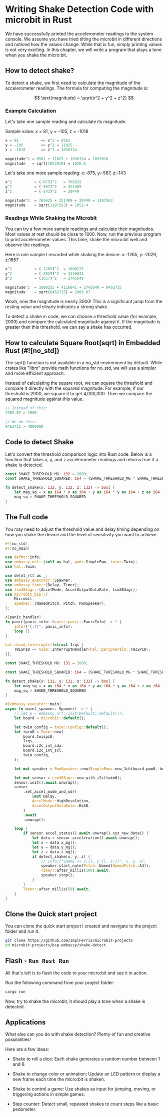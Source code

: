# Writing Shake Detection Code with microbit in Rust

We have successfully printed the accelerometer readings to the system console. We assume you have tried tilting the microbit in different directions and noticed how the values change. While that is fun, simply printing values is not very exciting. In this chapter, we will write a program that plays a tone when you shake the micro:bit.

## How to detect shake?

To detect a shake, we first need to calculate the magnitude of the accelerometer readings. The formula for computing the magnitude is:

$$
\text{magnitude} = \sqrt{x^2 + y^2 + z^2}
$$

### Example Calculation

Let's take one sample reading and calculate its magnitude.

Sample value: x = 81, y = -105, z = -1018

```rust
x = 81          => x^2 = 6561
y = -105        => y^2 = 11025
z = -1018       => z^2 = 1036324

magnitude^2 = 6561 + 11025 + 1036324 = 1053910
magnitude   = sqrt(1053910) ≈ 1026.6
```

Let's take one more sample reading: x:-875, y:-567, z:-143
```rust
x^2          = (-875)^2   = 765625  
y^2          = (-567)^2   = 321489  
z^2          = (-143)^2   = 20449  

magnitude^2  = 765625 + 321489 + 20449 = 1107563  
magnitude    = sqrt(1107563) ≈ 1052.4
```
### Readings While Shaking the Microbit

You can try a few more sample readings and calculate their magnitudes. Most values at rest should be close to 1000. Now, run the previous program to print accelerometer values. This time, shake the micro:bit well and observe the readings.

Here is one sample I recorded while shaking the device: x:-1265, y:-2029, z:1657

```rust
x^2          = (-1265)^2  = 1600225  
y^2          = (-2029)^2  = 4116841  
z^2          = (1657)^2   = 2745649  

magnitude^2  = 1600225 + 4116841 + 2745649 = 8462715  
magnitude    = sqrt(8462715) ≈ 2909.07
```

Woah, now the magnitude is nearly 3000! This is a significant jump from the resting value and clearly indicates a strong shake. 

To detect a shake in code, we can choose a threshold value (for example, 2000) and compare the calculated magnitude against it. If the magnitude is greater than this threshold, we can say a shake has occurred.

## How to calculate Square Root(sqrt) in Embedded Rust (#![no_std])

The sqrt() function is not available in a no_std environment by default. While crates like "libm" provide math functions for no_std, we will use a simpler and more efficient approach.

Instead of calculating the square root, we can square the threshold and compare it directly with the squared magnitude. For example, if our threshold is 2000, we square it to get 4,000,000. Then we compare the squared magnitude against this value.

```rust
// Instead of this:
2909.07 > 2000

// We do this:
8462715 > 4000000
```

## Code to detect Shake

Let's convert the threshold comparison logic into Rust code. Below is a function that takes x, y, and z accelerometer readings and returns true if a shake is detected.

```rust
const SHAKE_THRESHOLD_MG: i32 = 2000;
const SHAKE_THRESHOLD_SQUARED: i64 = (SHAKE_THRESHOLD_MG * SHAKE_THRESHOLD_MG) as i64;

fn detect_shake(x: i32, y: i32, z: i32) -> bool {
    let mag_sq = x as i64 * x as i64 + y as i64 * y as i64 + z as i64 * z as i64;
    mag_sq > SHAKE_THRESHOLD_SQUARED
}
```

## The Full code

You may need to adjust the threshold value and delay timing depending on how you shake the device and the level of sensitivity you want to achieve.

```rust
#![no_std]
#![no_main]

use defmt::info;
use embassy_nrf::{self as hal, pwm::SimplePwm, twim::Twim};
use hal::twim;

use defmt_rtt as _;
use embassy_executor::Spawner;
use embassy_time::{Delay, Timer};
use lsm303agr::{AccelMode, AccelOutputDataRate, Lsm303agr};
use microbit_bsp::{
    Microbit,
    speaker::{NamedPitch, Pitch, PwmSpeaker},
};

#[panic_handler]
fn panic(panic_info: &core::panic::PanicInfo) -> ! {
    info!("{:?}", panic_info);
    loop {}
}

hal::bind_interrupts!(struct Irqs {
    TWISPI0 => twim::InterruptHandler<hal::peripherals::TWISPI0>;
});

const SHAKE_THRESHOLD_MG: i32 = 2000;

const SHAKE_THRESHOLD_SQUARED: i64 = (SHAKE_THRESHOLD_MG * SHAKE_THRESHOLD_MG) as i64;

fn detect_shake(x: i32, y: i32, z: i32) -> bool {
    let mag_sq = x as i64 * x as i64 + y as i64 * y as i64 + z as i64 * z as i64;
    mag_sq > SHAKE_THRESHOLD_SQUARED
}

#[embassy_executor::main]
async fn main(_spawner: Spawner) -> ! {
    // let p = embassy_nrf::init(Default::default());
    let board = Microbit::default();

    let twim_config = twim::Config::default();
    let twim0 = Twim::new(
        board.twispi0,
        Irqs,
        board.i2c_int_sda,
        board.i2c_int_scl,
        twim_config,
    );

    let mut speaker = PwmSpeaker::new(SimplePwm::new_1ch(board.pwm0, board.speaker));

    let mut sensor = Lsm303agr::new_with_i2c(twim0);
    sensor.init().await.unwrap();
    sensor
        .set_accel_mode_and_odr(
            &mut Delay,
            AccelMode::HighResolution,
            AccelOutputDataRate::Hz50,
        )
        .await
        .unwrap();

    loop {
        if sensor.accel_status().await.unwrap().xyz_new_data() {
            let data = sensor.acceleration().await.unwrap();
            let x = data.x_mg();
            let y = data.y_mg();
            let z = data.z_mg();
            if detect_shake(x, y, z) {
                // info!("SHAKE => x:{}, y:{}, z:{}", x, y, z);
                speaker.start_note(Pitch::Named(NamedPitch::A4));
                Timer::after_millis(100).await;
                speaker.stop();
            }
        }
        Timer::after_millis(50).await;
    }
}
```



## Clone the Quick start project
You can clone the quick start project I created and navigate to the project folder and run it.

```sh
git clone https://github.com/ImplFerris/microbit-projects
cd microbit-projects/bsp-embassy/shake-detect
```

## Flash - `Run Rust Run`
All that's left is to flash the code to your micro:bit and see it in action.

Run the following command from your project folder:
```rust
cargo run
```

Now, try to shake the microbit, it should play a tone when a shake is detected.

## Applications

What else can you do with shake detection? Plenty of fun and creative possibilities!

Here are a few ideas:

- Shake to roll a dice: Each shake generates a random number between 1 and 6.

- Shake to change color or animation: Update an LED pattern or display a new frame each time the micro:bit is shaken.

- Shake to control a game: Use shakes as input for jumping, moving, or triggering actions in simple games.

- Step counter: Detect small, repeated shakes to count steps like a basic pedometer.


